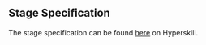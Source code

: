 ## Stage Specification

The stage specification can be found [here](https://hyperskill.org/projects/73/stages/401/implement) on Hyperskill.